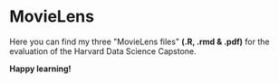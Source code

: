 # MovieLens
Here you can find my three "MovieLens files" **(.R, .rmd & .pdf)** for the evaluation of the Harvard Data Science Capstone.

**Happy learning!**
